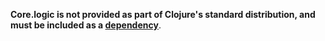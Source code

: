 **Core.logic is not provided as part of Clojure's standard distribution, and must be included as a [dependency](https://github.com/clojure/core.logic#releases-and-dependency-information)**.
